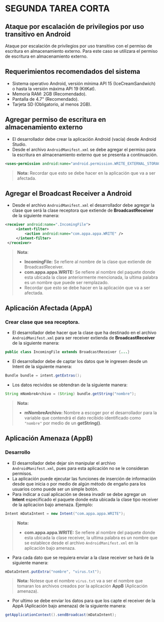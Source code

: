 # SEGUNDA TAREA CORTA
## Ataque por escalación de privilegios por uso transitivo en Android
Ataque por escalación de privilegios por uso transitivo con el permiso de escritura en almacenamiento externo. Para este caso se utilizara el permiso de escritura en almacenamiento externo.

## Requerimientos recomendados del sistema
- Sistema operativo Android, versión mínima API 15 (IceCreamSandwich) o hasta la versión máxima API 19 (KitKat).
- Memoria RAM: 2GB (Recomendado).
- Pantalla de 4.7" (Recomendado).
- Tarjeta SD (Obligatorio, al menos 2GB).

## Agregar permiso de escritura en almacenamiento externo
- El desarrollador debe crear la aplicación Android (vacía) desde Android Studio.
- Desde el archivo `AndroidManifest.xml` se debe agregar el permiso para la escritura en almacenamiento externo que se presenta a continuación.
```xml
<uses-permission android:name="android.permission.WRITE_EXTERNAL_STORAGE" />
```
> **Nota:** Recordar que esto se debe hacer en la aplicación que va a ser afectada.
## Agregar el Broadcast Receiver a Android

- Desde el archivo `AndroidManifest.xml` el desarrollador debe agregar la clase que será la clase receptora que extiende de **BroadcastReceiver** de la siguiente manera:
```xml
<receiver android:name=".IncomingFile">  
	 <intent-filter> 
		 <action android:name="com.appa.appa.WRITE" />  
	 </intent-filter>
 </receiver>
```
> **Nota**: 
> - **IncomingFile:** Se refiere al nombre de la clase que extiende de BroadcastReceiver.
> - **com.appa.appa.WRITE:** Se refiere al nombre del paquete donde esta ubicada la clase anteriormente mencionada, la ultima palabra es un nombre que puede ser remplazado.
> - Recordar que esto se debe hacer en la aplicación que va a ser afectada.
## Aplicación Afectada (AppA)
### Crear clase que sea receptora.
- El desarrollador debe hacer que la clase que ha destinado en el archivo `AndroidManifest.xml` para ser receiver extienda de **BroadcastReceiver** de la siguiente manera:
```java
public class IncomingFile extends BroadcastReceiver {...}  
```
- El desarrollador debe de captar los datos que le ingresen desde un Intent de la siguiente manera:
```java
Bundle bundle = intent.getExtras();  
```
- Los datos recividos se obtendran de la siguiente manera:
```java
String mNombreArchivo = (String) bundle.getString("nombre");  
```
> **Nota:** 
> - **mNombreArchivo:** Nombre a escoger por el desarrollador para la variable que contendrá el dato recibido identificado como `"nombre"` por medio de un **getString()**.

## Aplicación Amenaza (AppB)
### Desarrollo
- El desarrollador debe dejar sin manipular el archivo `AndroidManifest.xml`, pues para esta aplicación no se le consideran permisos. 
- La aplicación puede ejecutar las funciones de inserción de información desde que inicia o por medio de algún método de engaño para los usuarios como puede ser un simple botón.
- Para indicar a cual aplicación se desea invadir se debe agregar un **Intent** especificado el paquete donde esta ubicada la clase tipo receiver de la aplicacion bajo amenaza. Ejemplo:
```java
Intent mDataIntent = new Intent("com.appa.appa.WRITE"); 
```
> **Nota:**
> - **com.appa.appa.WRITE:** Se refiere al nombre del paquete donde esta ubicada la clase receiver, la ultima palabra es un nombre que se establece desde el archivo `AndroidManifest.xml` en la aplicación bajo amenaza.
- Para cada dato que se requiera enviar a la clase receiver se hará de la siguiente manera:
```java 
mDataIntent.putExtra("nombre", "virus.txt");
```
> **Nota:** Notese que el nombre `virus.txt` va a ser el nombre que tomaran los archivos creados por la aplicación **AppB** (Aplicación amenaza).
- Por ultimo se debe enviar los datos para que los capte el receiver de la AppA (Aplicación bajo amenaza) de la siguiente manera:
```java 
getApplicationContext().sendBroadcast(mDataIntent);
```
